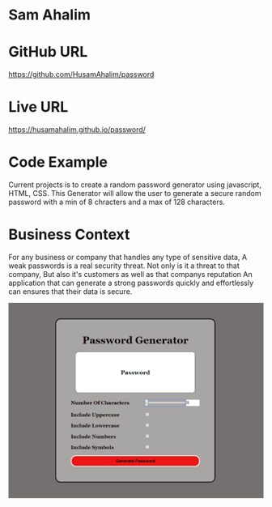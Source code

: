# Sam Ahalim

 

 # GitHub URL
https://github.com/HusamAhalim/password

 # Live URL

https://husamahalim.github.io/password/
 # Code Example

Current projects is to create a random password generator using javascript, HTML, CSS. This Generator will allow the user to generate a secure random password with a min of 8 chracters and a max of 128 characters.



# Business Context

For any business or company that handles any type of sensitive data, A weak passwords is a real security threat. Not only is it a threat to that company, But also it's customers as well as that companys reputation An application that can generate a strong passwords quickly and effortlessly can ensures that their data is secure.

![password gen](PWG.png)

